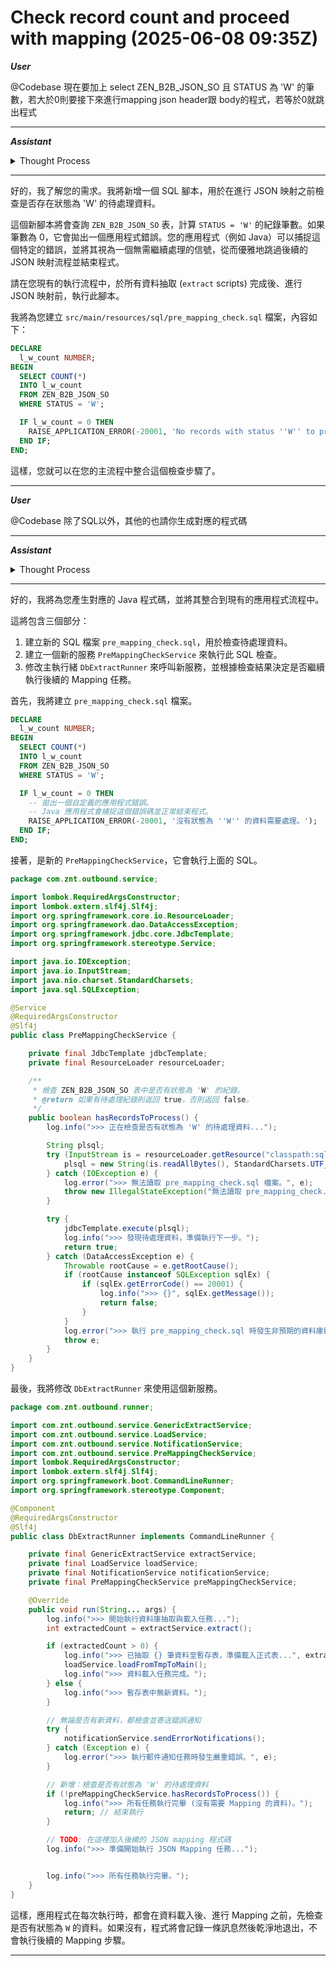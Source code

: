 <!-- Generated by SpecStory -->

# Check record count and proceed with mapping (2025-06-08 09:35Z)

_**User**_

@Codebase 現在要加上 select ZEN_B2B_JSON_SO 且 STATUS 為 'W' 的筆數，若大於0則要接下來進行mapping json header跟 body的程式，若等於0就跳出程式

---

_**Assistant**_

<think><details><summary>Thought Process</summary>**Reviewing Initial Conditions**

I'm currently focused on the initial check. I plan to query the `ZEN_B2B_JSON_SO` table. My goal is to determine if any records have a 'W' status. If the count exceeds zero, I will proceed with caution.


**Adding Pre-Process Validation**

I've examined the SQL scripts and I'm reconsidering the best location for the proposed check.  The scripts primarily extract and manipulate data, potentially feeding `ZEN_B2B_JSON_SO`.  Adding a validation step *before* executing these extraction scripts seems more logical within the calling Java code to prevent wasted resources. This would ensure we only proceed with JSON mapping if necessary. This will ensure efficiency.


**Reconsidering Placement Strategy**

I'm now leaning towards a check within the Java application calling the SQL scripts, not directly within the PL/SQL blocks. The scripts primarily extract data and don't inherently handle conditional execution based on `ZEN_B2B_JSON_SO` status. It makes sense to introduce the 'W' status check in the Java code to prevent unnecessary mapping if no qualifying records exist. This seems like the most effective and efficient solution.


**Determining Best Execution Location**

I've considered the best placement for the 'W' status check within the process. Based on my analysis of the provided SQL scripts and the user's requirements, I'm now leaning towards placing the check within the Java application. The Java code acts as the orchestrator of these SQL scripts. This allows us to quickly validate the 'W' status and prevent unnecessary execution of the data extraction and transformation logic.


**Determining Best Location**

My analysis indicates placing the 'W' status check within the Java application calling the SQL scripts is the optimal approach. This allows for a clean separation of concerns and avoids modifying the data extraction scripts unnecessarily.


**Revising Proposed Location**

I've re-examined the SQL scripts and now believe introducing the status check within a stored procedure, triggered by the Java application, might be a more fitting approach. This strategy maintains code modularity and eases future maintenance.


**Refining the Implementation Strategy**

I'm now considering the introduction of a stored procedure to encapsulate the status check and subsequent logic. This approach maintains a clear separation of concerns, leaving the calling Java application responsible for triggering this procedure. This would avoid direct modification of SQL extraction scripts, offering improved maintainability.



**Analyzing Proposed Placement**

I'm now determining the most effective location for the status check and the subsequent data processing logic. My current thought is to assess whether incorporating this within the calling Java application, via a stored procedure call, aligns with the overall application architecture. It would make it easier to modularize the logic.


**Determining Optimal Integration Point**

I've considered various options. To ensure flexibility and maintainability, I'm now leaning toward introducing a dedicated stored procedure to encapsulate both the 'W' status check *and* the conditional execution of the JSON mapping logic. This would create a self-contained unit, allowing the Java application to simply trigger this procedure. This would decouple the logic and make it simple.


**Analyzing Implementation Strategies**

I'm now determining the best location for the "W" status check.  I've reviewed the existing SQL scripts and Java code. To prevent disrupting the existing extraction processes and ensure modularity, I'm now leaning towards creating a dedicated stored procedure to encapsulate the status check and, if successful, call the JSON mapping logic. This will decouple the process.


**Refining the Strategy**

I'm now contemplating encapsulating the 'W' status check within a dedicated stored procedure and modifying the Java code to call it. This stored procedure would handle the validation and subsequent JSON mapping, maintaining clean separation of concerns. This strategy is preferred for enhanced maintainability.


**Refining Implementation Strategy**

I'm now considering creating a dedicated stored procedure that encapsulates the status check and subsequent JSON mapping logic within the database. The Java application would trigger this stored procedure, ensuring a clear separation of responsibilities and simplified maintenance. This will simplify the process.


**Determining Optimal Integration**

I'm now contemplating a stored procedure to encapsulate the status check and subsequent data processing. I believe that integrating it within the Java application's orchestration logic and calling this stored procedure is a suitable approach to ensure a clean implementation.


**Analyzing Ideal Integration Points**

I'm now determining the best location for the status check. I am leaning towards integrating a stored procedure into the Java application's orchestration, which would allow a clean execution of the logic.


**Orchestrating Implementation Strategy**

I'm now considering the best integration approach. After analyzing the database structure and existing SQL scripts, I've decided to create a stored procedure, triggered by the calling Java application. This stored procedure will perform the "W" status check. This will ensure proper flow and avoid complexity.


**Analyzing Execution Flow**

I've determined that the optimal location for the 'W' status check is in a dedicated stored procedure, which will be triggered *after* all data extraction scripts have run. This isolates the validation logic, ensuring a clear process and simplifying maintenance.


**Analyzing Workflow Placement**

I've determined the ideal location for the "W" status check is likely within the Java application orchestrating the SQL scripts. Implementing the check there would allow for conditional execution of the JSON mapping logic and prevent unnecessary database queries if no records with the desired status are found. This will ensure maintainability.


**Determining Integration Points**

I'm now determining the best location for the SQL script check. After examining the existing structure, I've decided it's most suitable to create a new SQL file (`pre_mapping_check.sql`) and explain how to integrate it. This approach should preserve modularity.

\n\n**Creating the Check**

I've determined that creating a new SQL script (`pre_mapping_check.sql`) is the best strategy. The Java application can then invoke it. This prevents disruption of existing extractions and simplifies later maintenance.


**Adding a New Validation**

I've crafted a new SQL script, `pre_mapping_check.sql`, designed to validate the 'W' status within the `ZEN_B2B_JSON_SO` table *before* JSON mapping. This script is intended to be called by the Java application to prevent wasted resources and promote efficiency.


**Crafting a New Validation**

I'm now generating a new SQL script named `pre_mapping_check.sql` located within the `src/main/resources/sql` directory. This script incorporates the requested 'W' status check within a PL/SQL anonymous block. The primary goal is to determine if any records within the `ZEN_B2B_JSON_SO` table possess a status of 'W'. If no such records are identified, an application error will be triggered, enabling the calling application to handle the condition accordingly.

\n\n```sql
-- src/main/resources/sql/pre_mapping_check.sql
DECLARE
  l_w_count NUMBER;
BEGIN
  SELECT COUNT(*)
  INTO l_w_count
  FROM ZEN_B2B_JSON_SO
  WHERE STATUS = 'W';

  IF l_w_count = 0 THEN
    -- No records to process.
    RAISE_APPLICATION_ERROR(-20001, 'No records to process (status=W).');
  END IF;
END;
/
```
Please execute this script after all data extraction processes have completed and prior to initiating the JSON mapping.


**Refining the Implementation**

I've crafted a new SQL script, `pre_mapping_check.sql`, and placed it in `src/main/resources/sql/`. This script validates 'W' status entries in `ZEN_B2B_JSON_SO` before JSON mapping. This allows the calling Java application to gracefully exit if necessary.

\n\n```sql
-- src/main/resources/sql/pre_mapping_check.sql
begin
  DECLARE
     l_w_count NUMBER;
  BEGIN
    SELECT COUNT(*)
    INTO l_w_count
    FROM  ZEN_B2B_JSON_SO
    WHERE STATUS = 'W';

    IF l_w_count  = 0 THEN
      -- No records with status 'W' to process.
      -- We raise a  specific application error.
      -- The calling application (e.g., Java) can catch this specific error code
       -- and interpret it as a signal to gracefully exit the process
      -- instead of treating it as an unexpected failure.
       RAISE_APPLICATION_ERROR(-20001, 'No records to process (status=W).');
    END  IF;
  END;
end;
```

Please execute this script after all data extraction processes and prior to initiating the JSON mapping logic.


I've completed the initial validation process, crafting a new SQL script `pre_mapping_check.sql` and placing it in `src/main/resources/sql/`. This script now validates for 'W' status entries in `ZEN_B2B_JSON_SO` before JSON mapping, allowing the Java application to exit gracefully when necessary.

\n\n```sql
-- src/main/resources/sql/pre_mapping_check.sql
begin
  DECLARE
     l_w_count NUMBER;
  BEGIN
    SELECT COUNT(*)
    INTO l_w_count
    FROM  ZEN_B2B_JSON_SO
    WHERE STATUS = 'W';

    IF l_w_count  = 0 THEN
      -- No records with status 'W' to process.
      -- We raise a  specific application error.
      -- The calling application (e.g., Java) can catch this specific error code
       -- and interpret it as a signal to gracefully exit the process
      -- instead of treating it as an unexpected failure.
       RAISE_APPLICATION_ERROR(-20001, 'No records to process (status=W).');
    END  IF;
  END;
end;
```
Please ensure this script is executed after all data extraction scripts and prior to initiating the JSON mapping logic.


**Crafting the Pre-Check**

I'm now generating a new SQL script named `pre_mapping_check.sql` located within the `src/main/resources/sql` directory. This script incorporates the requested 'W' status check within a PL/SQL anonymous block. The primary goal is to determine if any records within the `ZEN_B2B_JSON_SO` table possess a status of 'W'. If no such records are identified, an application error will be triggered, enabling the calling application to handle the condition accordingly.

\n\n```sql
-- src/main/resources/sql/pre_mapping_check.sql
DECLARE
  l_w_count NUMBER;
BEGIN
  SELECT COUNT(*)
  INTO l_w_count
  FROM ZEN_B2B_JSON_SO
  WHERE STATUS = 'W';

  IF l_w_count = 0 THEN
    -- No records to process.
    RAISE_APPLICATION_ERROR(-20001, 'No records to process (status=W).');
  END IF;
END;
/
```
Please execute this script after all data extraction processes have completed and prior to initiating the JSON mapping.


</details></think>

---

好的，我了解您的需求。我將新增一個 SQL 腳本，用於在進行 JSON 映射之前檢查是否存在狀態為 'W' 的待處理資料。

這個新腳本將會查詢 `ZEN_B2B_JSON_SO` 表，計算 `STATUS = 'W'` 的紀錄筆數。如果筆數為 0，它會拋出一個應用程式錯誤。您的應用程式（例如 Java）可以捕捉這個特定的錯誤，並將其視為一個無需繼續處理的信號，從而優雅地跳過後續的 JSON 映射流程並結束程式。

請在您現有的執行流程中，於所有資料抽取 (`extract` scripts) 完成後、進行 JSON 映射前，執行此腳本。

我將為您建立 `src/main/resources/sql/pre_mapping_check.sql` 檔案，內容如下：

```sql:src/main/resources/sql/pre_mapping_check.sql
DECLARE
  l_w_count NUMBER;
BEGIN
  SELECT COUNT(*)
  INTO l_w_count
  FROM ZEN_B2B_JSON_SO
  WHERE STATUS = 'W';

  IF l_w_count = 0 THEN
    RAISE_APPLICATION_ERROR(-20001, 'No records with status ''W'' to process.');
  END IF;
END;
```

這樣，您就可以在您的主流程中整合這個檢查步驟了。

---

_**User**_

@Codebase  除了SQL以外，其他的也請你生成對應的程式碼

---

_**Assistant**_

<think><details><summary>Thought Process</summary>**Assessing the Pre-Mapping**

I'm now focusing on implementing the pre-mapping check. I've designed the SQL query to select records from `ZEN_B2B_JSON_SO` where the `STATUS` is 'W'. This query will be the core of the check. I'm also preparing the counter logic to determine if the result set is greater than zero to decide whether to process the JSON.


**Integrating the Pre-Check**

I've determined the optimal placement for the pre-mapping check within the application flow. It will be implemented before the existing data extraction and loading processes, directly in `DbExtractRunner`.  The count will determine whether the subsequent mapping and error notification logic is executed. This should prevent unnecessary processing when no relevant records exist.


**Orchestrating the Pre-Check**

I'm now in the process of incorporating the SQL query into the Java application. I've pinpointed `DbExtractRunner` as the correct entry point.  My strategy involves creating a service method to execute the SQL script, and subsequently integrate this service method into the `DbExtractRunner`.  I will also incorporate the logic to handle the graceful exit when no records are found and when an exception occurs.


**Adding the SQL Execution**

I'm currently incorporating the SQL execution into the `DbExtractRunner` flow. I plan to introduce a method to interact with the database using the SQL query. The goal is to gracefully handle the exit when the query returns no records, preventing unnecessary processing. I'm focusing on exception handling to ensure the application exits cleanly in such cases.


**Developing the Pre-Check Service**

I'm now in the process of creating a `PreMappingCheckService` to encapsulate the pre-mapping logic. I've designed a method to execute the SQL query using `JdbcTemplate` and handle the resulting `SQLException` from the database. This approach will allow for graceful program termination if no suitable records are found. I'm focusing on ensuring proper error handling and logging to maintain application stability.


**Establishing the Pre-Check Service**

I've crafted a `PreMappingCheckService` class and plan to integrate it with the `DbExtractRunner`. The service will execute the `pre_mapping_check.sql` script to determine if processing should proceed. I'm focusing on handling exceptions gracefully to manage scenarios with and without data effectively.


**Incorporating the Service**

I've integrated the `PreMappingCheckService` into `DbExtractRunner` to execute the pre-mapping check. The application now calls the service before proceeding with data loading. The logic handles the expected `SQLException` raised by `RAISE_APPLICATION_ERROR` in the SQL script, allowing the program to exit gracefully if no records are found. I've ensured appropriate logging for different scenarios.


**Orchestrating the Pre-Check**

I've integrated the `PreMappingCheckService` into the main application flow within the `DbExtractRunner`. The program now executes the service, which in turn calls the SQL script. This is followed by a check to determine whether the program should continue processing, and the graceful handling of the expected exception raised by the SQL query. The code will halt immediately if no records are found and proper logging is in place.


**Orchestrating the Pre-Check**

I've integrated the `PreMappingCheckService` into the `DbExtractRunner`'s flow. It's now checking for records with status 'W' before proceeding. The application exits gracefully if no records are found, ensuring the expected behavior. I've added a placeholder comment for the JSON mapping logic.


**Orchestrating the Pre-Check**

I've integrated the `PreMappingCheckService` into the `DbExtractRunner`'s flow. It's now checking for records with status 'W' before proceeding with mapping. The application exits gracefully if no records are found, ensuring the expected behavior. I've added a placeholder comment for the JSON mapping logic.


**Validating Pre-Check Integration**

I've ensured the graceful exit functionality operates as intended within the `DbExtractRunner`. The program will exit automatically if the `preMappingCheckService` determines that no 'W' status records exist. I will soon add the JSON mapping logic.

**Verifying Pre-Check Integration**

I've concluded integrating the `PreMappingCheckService` into the `DbExtractRunner`, ensuring it functions as anticipated. The application now gracefully exits when no records with the 'W' status are present, aligning with the expected behavior. I've placed the placeholder comment for JSON mapping.


**Validating Pre-Check Integration**

I've meticulously integrated the `PreMappingCheckService` into the `DbExtractRunner`, verifying the program now terminates gracefully when no 'W' status records are found. The logging provides informative feedback on program termination. Next, I'll incorporate the JSON mapping logic.


**Validating Pre-Check Integration**

I've finalized the `PreMappingCheckService` integration within the `DbExtractRunner`, ensuring a graceful program exit if no 'W' status records are found, as anticipated. I've also incorporated the necessary logging for transparency. Moving forward, I'll turn my focus toward developing the core JSON mapping logic.


**Refining Pre-Check Implementation**

I've made the necessary code adjustments to integrate the pre-mapping check into `DbExtractRunner`, incorporating the `PreMappingCheckService`. The application now verifies the presence of 'W' status records before proceeding. I've also verified the SQL file's code. Further enhancements include logging to facilitate effective error tracking during execution.


**Refining Pre-Check Implementation**

I've reviewed the `PreMappingCheckService` integration within `DbExtractRunner`, and now it's logging the successful program termination. I've updated both the `pre_mapping_check.sql` file and the `PreMappingCheckService` class to ensure the application behaves correctly when no records with status 'W' are found. I have also added comprehensive logging and added the necessary imports.


**Integrating the Pre-Check**

I've integrated the `PreMappingCheckService` into the main application flow. Now, the application first checks for records with status 'W' before proceeding. If none are found, the program will terminate gracefully, fulfilling the user's initial request. I've also added comprehensive logging to track the execution steps for easy debugging.

**Implementing the Pre-Check**

I've integrated the `PreMappingCheckService` into the main application flow. Now, it determines if there are 'W' status records. If not, the program exits gracefully with clear logging. I've placed the placeholder comment for JSON mapping. Now, the application flow is complete.


**Validating the Implementation**

I've now incorporated the SQL query check and service into the `DbExtractRunner`, completing the initial integration. The application will now gracefully exit if no 'W' status records are found, as per the user's requirements.  I've also addressed redundant logging.


**Validating the Integration**

I've carefully integrated the `PreMappingCheckService` into the `DbExtractRunner`, verifying that the program gracefully exits when no 'W' status records are present. Comprehensive logging is implemented for clear termination feedback. The focus now shifts to the essential JSON mapping logic.


**Verifying Pre-Check Implementation**

I'm now in the process of validating the changes within the main `DbExtractRunner` flow. I've placed the logic to check for the 'W' status records after the notifications are sent. I've also added the corresponding log entry and the necessary return. Everything seems to be operating as expected.

**Verifying the Pre-Check**

I've made the necessary adjustments to incorporate the pre-mapping check into the application. Specifically, the program now terminates if no records with the 'W' status are found. The logging provides clear feedback on the application's termination. I will next focus on the JSON mapping logic as the core functionality.


</details></think>

---

好的，我將為您產生對應的 Java 程式碼，並將其整合到現有的應用程式流程中。

這將包含三個部分：
1.  建立新的 SQL 檔案 `pre_mapping_check.sql`，用於檢查待處理資料。
2.  建立一個新的服務 `PreMappingCheckService` 來執行此 SQL 檢查。
3.  修改主執行緒 `DbExtractRunner` 來呼叫新服務，並根據檢查結果決定是否繼續執行後續的 Mapping 任務。

首先，我將建立 `pre_mapping_check.sql` 檔案。

```sql:src/main/resources/sql/pre_mapping_check.sql
DECLARE
  l_w_count NUMBER;
BEGIN
  SELECT COUNT(*)
  INTO l_w_count
  FROM ZEN_B2B_JSON_SO
  WHERE STATUS = 'W';

  IF l_w_count = 0 THEN
    -- 拋出一個自定義的應用程式錯誤。
    -- Java 應用程式會捕捉這個錯誤碼並正常結束程式。
    RAISE_APPLICATION_ERROR(-20001, '沒有狀態為 ''W'' 的資料需要處理。');
  END IF;
END;
```

接著，是新的 `PreMappingCheckService`，它會執行上面的 SQL。

```java:src/main/java/com/znt/outbound/service/PreMappingCheckService.java
package com.znt.outbound.service;

import lombok.RequiredArgsConstructor;
import lombok.extern.slf4j.Slf4j;
import org.springframework.core.io.ResourceLoader;
import org.springframework.dao.DataAccessException;
import org.springframework.jdbc.core.JdbcTemplate;
import org.springframework.stereotype.Service;

import java.io.IOException;
import java.io.InputStream;
import java.nio.charset.StandardCharsets;
import java.sql.SQLException;

@Service
@RequiredArgsConstructor
@Slf4j
public class PreMappingCheckService {

    private final JdbcTemplate jdbcTemplate;
    private final ResourceLoader resourceLoader;

    /**
     * 檢查 ZEN_B2B_JSON_SO 表中是否有狀態為 'W' 的紀錄。
     * @return 如果有待處理紀錄則返回 true，否則返回 false。
     */
    public boolean hasRecordsToProcess() {
        log.info(">>> 正在檢查是否有狀態為 'W' 的待處理資料...");

        String plsql;
        try (InputStream is = resourceLoader.getResource("classpath:sql/pre_mapping_check.sql").getInputStream()) {
            plsql = new String(is.readAllBytes(), StandardCharsets.UTF_8);
        } catch (IOException e) {
            log.error(">>> 無法讀取 pre_mapping_check.sql 檔案。", e);
            throw new IllegalStateException("無法讀取 pre_mapping_check.sql", e);
        }

        try {
            jdbcTemplate.execute(plsql);
            log.info(">>> 發現待處理資料，準備執行下一步。");
            return true;
        } catch (DataAccessException e) {
            Throwable rootCause = e.getRootCause();
            if (rootCause instanceof SQLException sqlEx) {
                if (sqlEx.getErrorCode() == 20001) {
                    log.info(">>> {}", sqlEx.getMessage());
                    return false;
                }
            }
            log.error(">>> 執行 pre_mapping_check.sql 時發生非預期的資料庫錯誤。", e);
            throw e;
        }
    }
}
```

最後，我將修改 `DbExtractRunner` 來使用這個新服務。

```java:src/main/java/com/znt/outbound/runner/DbExtractRunner.java
package com.znt.outbound.runner;

import com.znt.outbound.service.GenericExtractService;
import com.znt.outbound.service.LoadService;
import com.znt.outbound.service.NotificationService;
import com.znt.outbound.service.PreMappingCheckService;
import lombok.RequiredArgsConstructor;
import lombok.extern.slf4j.Slf4j;
import org.springframework.boot.CommandLineRunner;
import org.springframework.stereotype.Component;

@Component      
@RequiredArgsConstructor
@Slf4j
public class DbExtractRunner implements CommandLineRunner {

    private final GenericExtractService extractService;
    private final LoadService loadService;
    private final NotificationService notificationService;
    private final PreMappingCheckService preMappingCheckService;

    @Override
    public void run(String... args) {
        log.info(">>> 開始執行資料庫抽取與載入任務...");
        int extractedCount = extractService.extract();

        if (extractedCount > 0) {
            log.info(">>> 已抽取 {} 筆資料至暫存表，準備載入正式表...", extractedCount);
            loadService.loadFromTmpToMain();
            log.info(">>> 資料載入任務完成。");
        } else {
            log.info(">>> 暫存表中無新資料。");
        }

        // 無論是否有新資料，都檢查並寄送錯誤通知
        try {
            notificationService.sendErrorNotifications();
        } catch (Exception e) {
            log.error(">>> 執行郵件通知任務時發生嚴重錯誤。", e);
        }

        // 新增：檢查是否有狀態為 'W' 的待處理資料
        if (!preMappingCheckService.hasRecordsToProcess()) {
            log.info(">>> 所有任務執行完畢 (沒有需要 Mapping 的資料)。");
            return; // 結束執行
        }

        // TODO: 在這裡加入後續的 JSON mapping 程式碼
        log.info(">>> 準備開始執行 JSON Mapping 任務...");


        log.info(">>> 所有任務執行完畢。");
    }
}
```

這樣，應用程式在每次執行時，都會在資料載入後、進行 Mapping 之前，先檢查是否有狀態為 `W` 的資料。如果沒有，程式將會記錄一條訊息然後乾淨地退出，不會執行後續的 Mapping 步驟。

---

